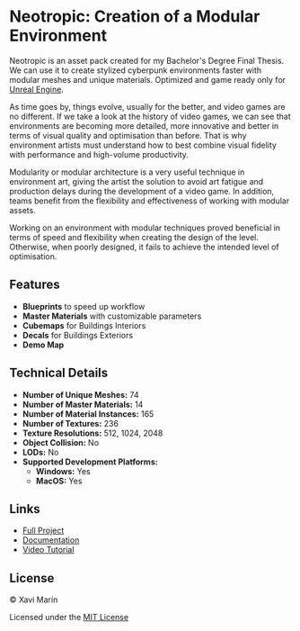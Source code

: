# Neotropic: Creation of a Modular Environment

Neotropic is an asset pack created for my Bachelor's Degree Final Thesis. We can use it to create stylized cyberpunk environments faster with modular meshes and unique materials. Optimized and game ready only for [Unreal Engine](https://www.unrealengine.com/en-US/).

As time goes by, things evolve, usually for the better, and video games are no different.
If we take a look at the history of video games, we can see that environments are
becoming more detailed, more innovative and better in terms of visual quality and
optimisation than before. That is why environment artists must understand how to
best combine visual fidelity with performance and high-volume productivity.

Modularity or modular architecture is a very useful technique in environment art,
giving the artist the solution to avoid art fatigue and production delays during the
development of a video game. In addition, teams benefit from the flexibility and
effectiveness of working with modular assets.

Working on an environment with modular techniques proved beneficial in terms of
speed and flexibility when creating the design of the level. Otherwise, when poorly
designed, it fails to achieve the intended level of optimisation.

## Features
* **Blueprints** to speed up workflow
* **Master Materials** with customizable parameters
* **Cubemaps** for Buildings Interiors
* **Decals** for Buildings Exteriors
* **Demo Map** 

## Technical Details
* **Number of Unique Meshes:** 74
* **Number of Master Materials:** 14
* **Number of Material Instances:** 165
* **Number of Textures:** 236
* **Texture Resolutions:** 512, 1024, 2048
* **Object Collision:** No
* **LODs:** No
* **Supported Development Platforms:**
  * **Windows:** Yes
  * **MacOS:** Yes

## Links
* [Full Project](https://github.com/xavimarin35/Neotropic-Environment/releases/download/1.0/UE_Project_XavierMarin.zip)
* [Documentation](https://drive.google.com/file/d/1xvrGokC0RNZPbZjBzxA898cMYLI-7fvq/view?usp=sharing)
* [Video Tutorial](https://youtu.be/10g7P9KgXp8)

## License
© Xavi Marín

Licensed under the [MIT License](LICENSE)
